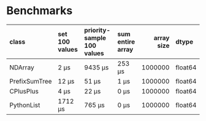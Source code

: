 # Benchmarks

| class         | set 100 values   | priority-sample 100 values   | sum entire array   |   array size | dtype   |
|:--------------|:-----------------|:-----------------------------|:-------------------|-------------:|:--------|
| NDArray       | 2 μs             | 9435 μs                      | 253 μs             |      1000000 | float64 |
| PrefixSumTree | 12 μs            | 51 μs                        | 1 μs               |      1000000 | float64 |
| CPlusPlus     | 4 μs             | 22 μs                        | 0 μs               |      1000000 | float64 |
| PythonList    | 1712 μs          | 765 μs                       | 0 μs               |      1000000 | float64 |